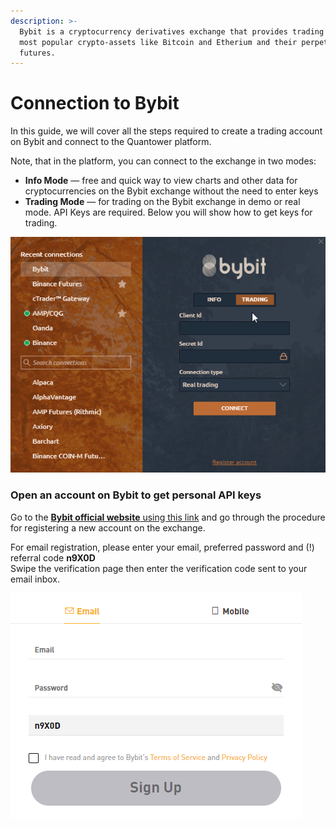 ```yaml
---
description: >-
  Bybit is a cryptocurrency derivatives exchange that provides trading on the
  most popular crypto-assets like Bitcoin and Etherium and their perpetual
  futures.
---
```


# Connection to Bybit

In this guide, we will cover all the steps required to create a trading account on Bybit and connect to the Quantower platform.

Note, that in the platform, you can connect to the exchange in two modes:

* **Info Mode** — free and quick way to view charts and other data for cryptocurrencies on the Bybit exchange without the need to enter keys
* **Trading Mode** — for trading on the Bybit exchange in demo or real mode. API Keys are required. Below you will show how to get keys for trading.

![](../.gitbook/assets/bybit-modes.gif)

### Open an account on Bybit to get personal API keys

Go to the [**Bybit official website** using this link](https://www.bybit.com/en-US/invite?ref=n9X0D) and go through the procedure for registering a new account on the exchange.

For email registration, please enter your email, preferred password and \(!\) referral code **n9X0D**   
Swipe the verification page then enter the verification code sent to your email inbox.

![](../.gitbook/assets/image%20%2880%29.png)





